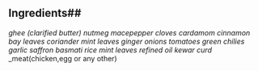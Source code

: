 ## Ingredients##
_ghee (clarified butter)_
_nutmeg_
_macepepper_
_cloves_
_cardamom_
_cinnamon_
_bay leaves_
_coriander_
_mint leaves_
_ginger_
_onions_
_tomatoes_
_green chilies_
_garlic_
_saffron_
_basmati rice_
_mint leaves_
_refined oil_
_kewar_
_curd_
_meat(chicken,egg or any other)
